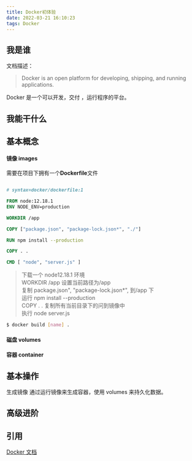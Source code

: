 ```yaml
---
title: Docker初体验
date: 2022-03-21 16:10:23
tags: Docker
---
```


## 我是谁

文档描述：

> Docker is an open platform for developing, shipping, and running applications.

Docker 是一个可以开发，交付 ，运行程序的平台。

## 我能干什么

## 基本概念

#### 镜像 images

需要在项目下拥有一个**Dockerfile**文件

```Dockerfile

# syntax=docker/dockerfile:1

FROM node:12.18.1
ENV NODE_ENV=production

WORKDIR /app

COPY ["package.json", "package-lock.json*", "./"]

RUN npm install --production

COPY . .

CMD [ "node", "server.js" ]
```

> 下载一个 node12.18.1 环境<br/>
> WORKDIR /app 设置当前路径为/app<br/>
> 复制 package.json", "package-lock.json\*", 到/app 下<br/>
> 运行 npm install --production <br/>
> COPY . . 复制所有当前目录下的问到镜像中 <br/>
> 执行 node server.js

```bash
$ docker build [name] .
```

#### 磁盘 volumes

#### 容器 container

## 基本操作

生成镜像 通过运行镜像来生成容器，使用 volumes 来持久化数据。

## 高级进阶

## 引用

[Docker 文档](https://docs.docker.com/get-started/overview/)
